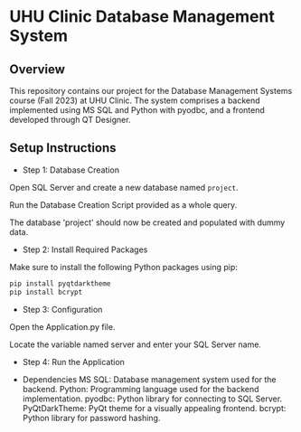# UHU Clinic Database Management System

## Overview

This repository contains our project for the Database Management Systems course (Fall 2023) at UHU Clinic. 
The system comprises a backend implemented using MS SQL and Python with pyodbc, and a frontend developed through QT Designer.

## Setup Instructions

- Step 1: Database Creation

Open SQL Server and create a new database named `project`.

Run the Database Creation Script provided as a whole query.

The database 'project' should now be created and populated with dummy data.

- Step 2: Install Required Packages

Make sure to install the following Python packages using pip:

```bash
pip install pyqtdarktheme
pip install bcrypt
```

- Step 3: Configuration

Open the Application.py file.

Locate the variable named server and enter your SQL Server name.

- Step 4: Run the Application

- Dependencies
MS SQL: Database management system used for the backend.
Python: Programming language used for the backend implementation.
pyodbc: Python library for connecting to SQL Server.
PyQtDarkTheme: PyQt theme for a visually appealing frontend.
bcrypt: Python library for password hashing.
